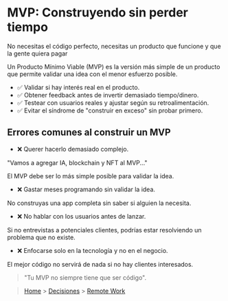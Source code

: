 # MVP: Construyendo sin perder tiempo

No necesitas el código perfecto, necesitas un producto que funcione y que la gente quiera pagar

Un Producto Mínimo Viable (MVP) es la versión más simple de un producto que permite validar una idea con el menor esfuerzo posible.

- ✅ Validar si hay interés real en el producto.
- ✅ Obtener feedback antes de invertir demasiado tiempo/dinero.
- ✅ Testear con usuarios reales y ajustar según su retroalimentación.
- ✅ Evitar el síndrome de "construir en exceso" sin probar primero.

## Errores comunes al construir un MVP

- ❌ Querer hacerlo demasiado complejo.

"Vamos a agregar IA, blockchain y NFT al MVP..."

El MVP debe ser lo más simple posible para validar la idea.

- ❌ Gastar meses programando sin validar la idea.

No construyas una app completa sin saber si alguien la necesita.

- ❌ No hablar con los usuarios antes de lanzar.

Si no entrevistas a potenciales clientes, podrías estar resolviendo un problema que no existe.

- ❌ Enfocarse solo en la tecnología y no en el negocio.

El mejor código no servirá de nada si no hay clientes interesados.

> "Tu MVP no siempre tiene que ser código".

> [Home](../README.md) > [Decisiones](./decisions.md) > [Remote Work](./remote-work.md)
